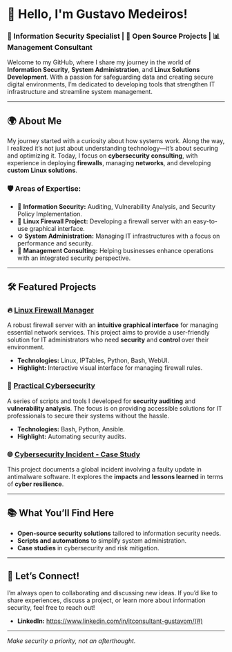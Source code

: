 # 👋 Hello, I'm Gustavo Medeiros!

### 🔐 Information Security Specialist | 🔧 Open Source Projects | 📊 Management Consultant

Welcome to my GitHub, where I share my journey in the world of **Information Security**, **System Administration**, and **Linux Solutions Development**. With a passion for safeguarding data and creating secure digital environments, I’m dedicated to developing tools that strengthen IT infrastructure and streamline system management.

---

## 🌍 About Me

My journey started with a curiosity about how systems work. Along the way, I realized it’s not just about understanding technology—it’s about securing and optimizing it. Today, I focus on **cybersecurity consulting**, with experience in deploying **firewalls**, managing **networks**, and developing **custom Linux solutions**.

### 🛡️ Areas of Expertise:
- 🔑 **Information Security:** Auditing, Vulnerability Analysis, and Security Policy Implementation.
- 🧱 **Linux Firewall Project:** Developing a firewall server with an easy-to-use graphical interface.
- ⚙️ **System Administration:** Managing IT infrastructures with a focus on performance and security.
- 🔄 **Management Consulting:** Helping businesses enhance operations with an integrated security perspective.

---

## 🛠️ Featured Projects

### 🔥 [Linux Firewall Manager](#)
A robust firewall server with an **intuitive graphical interface** for managing essential network services. This project aims to provide a user-friendly solution for IT administrators who need **security** and **control** over their environment.

- **Technologies:** Linux, IPTables, Python, Bash, WebUI.
- **Highlight:** Interactive visual interface for managing firewall rules.

### 🔑 [Practical Cybersecurity](#)
A series of scripts and tools I developed for **security auditing** and **vulnerability analysis**. The focus is on providing accessible solutions for IT professionals to secure their systems without the hassle.

- **Technologies:** Bash, Python, Ansible.
- **Highlight:** Automating security audits.

### 🌐 [Cybersecurity Incident - Case Study](#)
This project documents a global incident involving a faulty update in antimalware software. It explores the **impacts** and **lessons learned** in terms of **cyber resilience**.

---

## 📚 What You’ll Find Here

- **Open-source security solutions** tailored to information security needs.
- **Scripts and automations** to simplify system administration.
- **Case studies** in cybersecurity and risk mitigation.

---

## 💬 Let’s Connect!

I’m always open to collaborating and discussing new ideas. If you’d like to share experiences, discuss a project, or learn more about information security, feel free to reach out!

- **LinkedIn:** https://www.linkedin.com/in/itconsultant-gustavom/(#)

---

_Make security a priority, not an afterthought._
